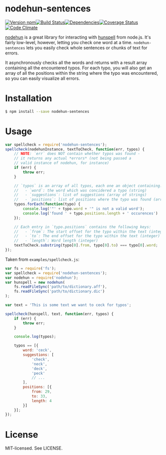 # nodehun-sentences

[![Version npm](http://img.shields.io/npm/v/nodehun-sentences.svg?style=flat-square)](http://browsenpm.org/package/nodehun-sentences)[![Build Status](http://img.shields.io/travis/rexxars/nodehun-sentences/master.svg?style=flat-square)](https://travis-ci.org/rexxars/nodehun-sentences)[![Dependencies](https://img.shields.io/david/rexxars/nodehun-sentences.svg?style=flat-square)](https://david-dm.org/rexxars/nodehun-sentences)[![Coverage Status](http://img.shields.io/codeclimate/coverage/github/rexxars/nodehun-sentences.svg?style=flat-square)](https://coveralls.io/r/rexxars/nodehun-sentences?branch=master)[![Code Climate](http://img.shields.io/codeclimate/github/rexxars/nodehun-sentences.svg?style=flat-square)](https://codeclimate.com/github/rexxars/nodehun-sentences/)

[nodehun](https://github.com/nathanjsweet/nodehun) is a great library for interacting with [hunspell](http://hunspell.sourceforge.net/) from node.js. It's fairly low-level, however, letting you check one word at a time. `nodehun-sentences` lets you easily check whole sentences or chunks of text for errors.

It asynchronously checks all the words and returns with a result array containing all the encountered typos. For each typo, you will also get an array of all the positions within the string where the typo was encountered, so you can easily visualize all errors.

# Installation

```bash
$ npm install --save nodehun-sentences
```

# Usage

```js
var spellcheck = require('nodehun-sentences');
spellcheck(nodehunInstance, textToCheck, function(err, typos) {
    // NOTE: `err` does NOT contain whether typos was found -
    // it returns any actual *errors* (not being passed a
    // valid instance of nodehun, for instance)
    if (err) {
        throw err;
    }

    // `typos` is an array of all typos, each one an object containing:
    //   - `word`: the word which was concidered a typo (string)
    //   - `suggestions`: list of suggestions (array of strings)
    //   - `positions`: list of positions where the typo was found (array of objects)
    typos.forEach(function(typo) {
        console.log('"' + typo.word + '" is not a valid word');
        console.log('found ' + typo.positions.length + ' occurences')
    });

    // Each entry in `typo.positions` contains the following keys:
    //   - `from`: The start offset for the typo within the text (integer)
    //   - `to`: The end offset for the typo within the text (integer)
    //   - `length`: Word length (integer)
    textToCheck.substring(typo[0].from, typo[0].to) === typo[0].word;
});
```

Taken from `examples/spellcheck.js`:

```js
var fs = require('fs');
var spellcheck = require('nodehun-sentences');
var nodehun = require('nodehun');
var hunspell = new nodehun(
    fs.readFileSync('path/to/dictionary.aff'),
    fs.readFileSync('path/to/dictionary.dic')
);

var text = 'This is some text we want to ceck for typos';

spellcheck(hunspell, text, function(err, typos) {
    if (err) {
        throw err;
    }

    console.log(typos);

    typos == [{
        word: 'ceck',
        suggestions: [
            'check',
            'neck',
            'deck',
            'peck'
            // ...
        ],
        positions: [{
            from: 29,
            to: 33,
            length: 4
        }]
    }];
});

```

# License

MIT-licensed. See LICENSE.
